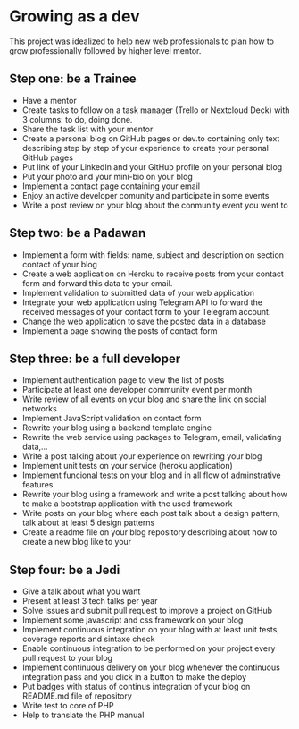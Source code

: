 # Growing as a dev

This project was idealized to help new web professionals to plan how to grow professionally followed by higher level mentor.

## Step one: be a Trainee
* Have a mentor
* Create tasks to follow on a task manager (Trello or Nextcloud Deck) with 3 columns: to do, doing done.
* Share the task list with your mentor
* Create a personal blog on GitHub pages or dev.to containing only text describing step by step of your experience to create your personal GitHub pages
* Put link of your LinkedIn and  your GitHub profile on your personal blog
* Put your photo and your mini-bio on your blog
* Implement a contact page containing your email
* Enjoy an active developer comunity and participate in some events
* Write a post review on your blog about the conmunity event you went to

## Step two: be a Padawan
* Implement a form with fields: name, subject and description on section contact of your blog
* Create a web application on Heroku to receive posts from your contact form and forward this data to your email.
* Implement validation to submitted data of your web application
* Integrate your web application using Telegram API to forward the received messages of your contact form to your Telegram account.
* Change the web application to save the posted data in a database
* Implement a page showing the posts of contact form

## Step three: be a full developer
* Implement authentication page to view the list of posts
* Participate at least one developer community event per month
* Write review of all events on your blog and share the link on  social networks
* Implement JavaScript validation on contact form
* Rewrite your blog using a backend template engine
* Rewrite the web service using packages to Telegram, email, validating data,...
* Write a post talking about your experience on rewriting your blog
* Implement unit tests on your service (heroku application)
* Implement funcional tests on your blog and in all flow of adminstrative features
* Rewrite your blog using a framework and write a post talking about how to make a bootstrap application with the used framework
* Write posts on your blog where each post talk about a design pattern, talk about at least 5 design patterns
* Create a readme file on your blog repository describing about how to create a new blog like to your

## Step four: be a Jedi
* Give a talk about what you want 
* Present at least 3 tech talks per year
* Solve issues and submit pull request to improve a project on GitHub
* Implement some javascript and css framework on your blog
* Implement continuous integration on your blog with at least unit tests, coverage reports and sintaxe check
* Enable continuous integration to be performed on your project every pull request to your blog
* Implement continuous delivery on your blog whenever the continuous integration pass and you click in a button to make the deploy
* Put badges with status of continus integration of your blog on README.md file of repository
* Write test to core of PHP
* Help to translate the PHP manual


